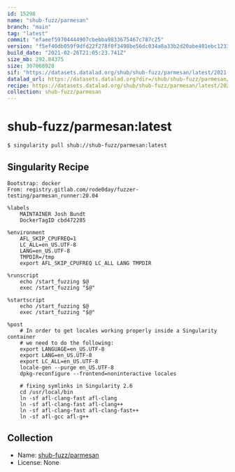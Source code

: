 ```yaml
---
id: 15298
name: "shub-fuzz/parmesan"
branch: "main"
tag: "latest"
commit: "efaeef59704444907cbebba9833675467c787c25"
version: "f5ef40db059f9dfd22f278f0f3498be56dc034a8a33b2d20abe401ebc1233acf"
build_date: "2021-02-26T21:05:23.741Z"
size_mb: 292.84375
size: 307068928
sif: "https://datasets.datalad.org/shub/shub-fuzz/parmesan/latest/2021-02-26-efaeef59-f5ef40db/f5ef40db059f9dfd22f278f0f3498be56dc034a8a33b2d20abe401ebc1233acf.sif"
datalad_url: https://datasets.datalad.org?dir=/shub/shub-fuzz/parmesan/latest/2021-02-26-efaeef59-f5ef40db/
recipe: https://datasets.datalad.org/shub/shub-fuzz/parmesan/latest/2021-02-26-efaeef59-f5ef40db/Singularity
collection: shub-fuzz/parmesan
---
```


# shub-fuzz/parmesan:latest

```bash
$ singularity pull shub://shub-fuzz/parmesan:latest
```

## Singularity Recipe

```singularity
Bootstrap: docker
From: registry.gitlab.com/rode0day/fuzzer-testing/parmesan_runner:20.04

%labels
    MAINTAINER Josh Bundt
    DockerTagID cbd472285

%environment
    AFL_SKIP_CPUFREQ=1
    LC_ALL=en_US.UTF-8
    LANG=en_US.UTF-8
    TMPDIR=/tmp
    export AFL_SKIP_CPUFREQ LC_ALL LANG TMPDIR

%runscript
    echo /start_fuzzing $@
    exec /start_fuzzing "$@"

%startscript
    echo /start_fuzzing $@
    exec /start_fuzzing "$@"

%post
    # In order to get locales working properly inside a Singularity container
    # we need to do the following:
    export LANGUAGE=en_US.UTF-8
    export LANG=en_US.UTF-8
    export LC_ALL=en_US.UTF-8
    locale-gen --purge en_US.UTF-8
    dpkg-reconfigure --frontend=noninteractive locales

    # fixing symlinks in Singularity 2.6
    cd /usr/local/bin
    ln -sf afl-clang-fast afl-clang
    ln -sf afl-clang-fast afl-clang++
    ln -sf afl-clang-fast afl-clang-fast++
    ln -sf afl-gcc afl-g++
```

## Collection

 - Name: [shub-fuzz/parmesan](https://github.com/shub-fuzz/parmesan)
 - License: None

